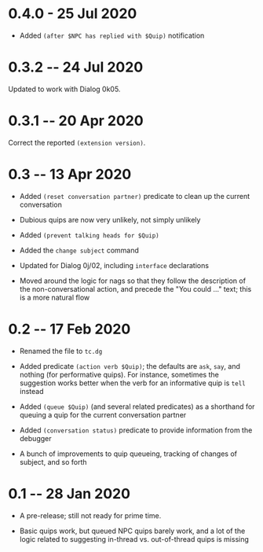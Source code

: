 # 0.4.0 - 25 Jul 2020

- Added `(after $NPC has replied with $Quip)` notification

# 0.3.2 -- 24 Jul 2020

Updated to work with Dialog 0k05.

# 0.3.1 -- 20 Apr 2020

Correct the reported `(extension version)`.

# 0.3 -- 13 Apr 2020

- Added `(reset conversation partner)` predicate to clean up the current conversation

- Dubious quips are now very unlikely, not simply unlikely

- Added `(prevent talking heads for $Quip)`

- Added the `change subject` command

- Updated for Dialog 0j/02, including `interface` declarations

- Moved around the logic for nags so that they follow the description of the non-conversational
action, and precede the "You could ..." text; this is a more natural flow

# 0.2 -- 17 Feb 2020

- Renamed the file to `tc.dg`

- Added predicate `(action verb $Quip)`; the defaults are `ask`, `say`, and nothing (for performative quips).
For instance, sometimes the suggestion works better when the verb for an informative quip
is `tell` instead

- Added `(queue $Quip)` (and several related predicates) as a shorthand for queuing a quip for the current conversation partner

- Added `(conversation status)` predicate to provide information from the debugger

- A bunch of improvements to quip queueing, tracking of changes of subject, and so forth

# 0.1 -- 28 Jan 2020

- A pre-release; still not ready for prime time.

- Basic quips work, but queued NPC quips barely work, and a lot
of the logic related to suggesting in-thread vs. out-of-thread
quips is missing

